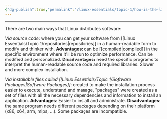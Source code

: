 ```yaml
---
{"dg-publish":true,"permalink":"/linux-essentials/topic-1/how-is-the-linux-software-distributed/","noteIcon":"1"}
---
```


---
There are two main ways that Linux distributes software:

_Via source code_: where you can get your software from [[Linux Essentials/Topic 1/repositories\|repositories]] in a human-readable form to modify and thinker with.
	**Advantages:** can be [[compiled\|compiled]] in the specific environment where it'll be run to optimize performance. Can be modified and personalized.
	**Disadvantages:** need the specific programs to interpret the human-readable source code and required libraries. Slower and more complex installation.	 
	
_Via installable files called [[Linux Essentials/Topic 1/Software Packages\|Software Packages]]_: created to make the installation process easier to execute, understand and manage, "packages" were created as a set of files with all the necessary dependencies and information to install an application. 
	**Advantages**: Easier to install and administrate.
	**Disadvantages**: the same program needs different packages depending on their platform (x86, x64, arm, mips, ...). Some packages are incompatible.